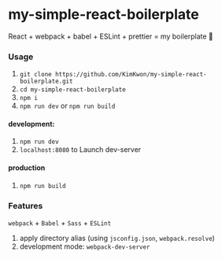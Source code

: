# my-simple-react-boilerplate
React + webpack + babel + ESLint + prettier = my boilerplate 🥸


### Usage

1. `git clone https://github.com/KimKwon/my-simple-react-boilerplate.git`
2. `cd my-simple-react-boilerplate`
3. `npm i`
4. `npm run dev` or `npm run build`

####   development: 
1. `npm run dev`
2. `localhost:8080` to Launch dev-server
    
####  production
1. `npm run build`



### Features

`webpack` + `Babel` +  `Sass` + `ESLint`


1. apply directory alias (using `jsconfig.json`, `webpack.resolve`)
2. development mode: `webpack-dev-server`

